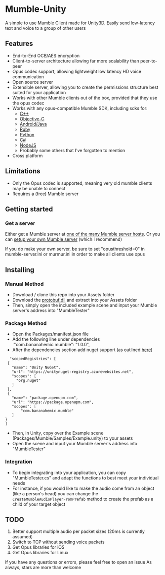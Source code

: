 # Mumble-Unity

A simple to use Mumble Client made for Unity3D.
Easily send low-latency text and voice to a group of other users

## Features

* End-to-End OCB/AES encryption
* Client-to-server architecture allowing far more scalability than peer-to-peer
* Opus codec support, allowing lightweight low latency HD voice communication
* Open source server
* Extensible server, allowing you to create the permissions structure best suited for your application
* Works with other Mumble clients out of the box, provided that they use the opus codec
* Works with any opus-compatible Mumble SDK, including sdks for:
  * [C++](https://github.com/mumble-voip/mumble)
  * [Objective-C](https://github.com/mumble-voip/mumblekit)
  * [Android/Java](https://github.com/pcgod/mumble-android)
  * [Ruby](https://github.com/mattvperry/mumble-ruby)
  * [Python](https://github.com/frymaster/mumbleclient)
  * [C#](https://github.com/martindevans/MumbleSharp)
  * [NodeJS](https://github.com/Rantanen/node-mumble)
  * Probably some others that I've forgotten to mention
* Cross platform

## Limitations

* Only the Opus codec is supported, meaning very old mumble clients may be unable to connect
* Requires a (free) Mumble server

## Getting started

### Get a server

   Either get a Mumble server at [one of the many Mumble server hosts](https://wiki.mumble.info/wiki/Hosters).
Or you can [setup your own Mumble server](https://wiki.mumble.info/wiki/Installing_Mumble) (which I recommend)

   If you do make your own server, be sure to set "opusthreshold=0" in mumble-server.ini or murmur.ini in order to make all clients use opus

## Installing

### Manual Method
   * Download / clone this repo into your Assets folder
   * Download the [protobuf dll](https://github.com/BananaHemic/Mumble-Unity/blob/per-speaker-codec/protobuf-net.dll) and extract into your Assets folder
   * Then, simply open the included example scene and input your Mumble server's address into "MumbleTester"
     
### Package Method 
   * Open the Packages/manifest.json file
   * Add the following line under dependencies
      `"com.bananahemic.mumble": "1.0.0",
   * After the dependencies section add nuget support (as outlined [here](https://github.com/xoofx/UnityNuGet#add-scope-registry-manifestjson))
   ```
     "scopedRegistries": [
    {
      "name": "Unity NuGet",
      "url": "https://unitynuget-registry.azurewebsites.net",
      "scopes": [
        "org.nuget"
      ]
    },
    {
      "name": "package.openupm.com",
      "url": "https://package.openupm.com",
      "scopes": [
          "com.bananahemic.mumble"
      ]
  }
  ]
  ```
* Then, in Unity, copy over the Example scene (Packages/Mumble/Samples/Example.unity) to your assets
* Open the scene and input your Mumble server's address into "MumbleTester"

### Integration

   * To begin integrating into your application, you can copy "MumbleTester.cs" and adapt the functions to best meet your individual needs
   * For instance, if you would like to make the audio come from an object (like a person's head) you can change the `CreateMumbleAudioPlayerFromPrefab` method to create the prefab as a child of your target object

## TODO

1. Better support multiple audio per packet sizes (20ms is currently assumed)
2. Switch to TCP without sending voice packets
3. Get Opus libraries for iOS
4. Get Opus libraries for Linux

If you have any questions or errors, please feel free to open an issue
As always, stars are more than welcome
